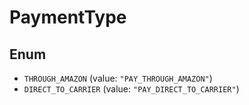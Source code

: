 # PaymentType

## Enum

* `THROUGH_AMAZON` (value: `"PAY_THROUGH_AMAZON"`)
* `DIRECT_TO_CARRIER` (value: `"PAY_DIRECT_TO_CARRIER"`)
